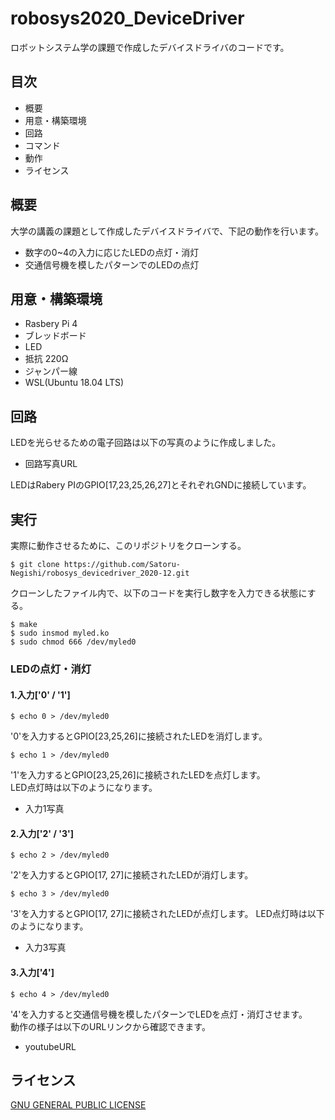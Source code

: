 # robosys2020_DeviceDriver
ロボットシステム学の課題で作成したデバイスドライバのコードです。

## 目次
- 概要
- 用意・構築環境
- 回路
- コマンド
- 動作
- ライセンス

## 概要
大学の講義の課題として作成したデバイスドライバで、下記の動作を行います。
- 数字の0~4の入力に応じたLEDの点灯・消灯
- 交通信号機を模したパターンでのLEDの点灯

## 用意・構築環境
- Rasbery Pi 4
- ブレッドボード
- LED
- 抵抗 220Ω
- ジャンパー線
- WSL(Ubuntu 18.04 LTS)

## 回路
LEDを光らせるための電子回路は以下の写真のように作成しました。
- 回路写真URL  

LEDはRabery PIのGPIO[17,23,25,26,27]とそれぞれGNDに接続しています。

## 実行
実際に動作させるために、このリポジトリをクローンする。
```
$ git clone https://github.com/Satoru-Negishi/robosys_devicedriver_2020-12.git
```
クローンしたファイル内で、以下のコードを実行し数字を入力できる状態にする。
```
$ make
$ sudo insmod myled.ko
$ sudo chmod 666 /dev/myled0
```

### LEDの点灯・消灯
#### 1.入力['0' / '1']
```
$ echo 0 > /dev/myled0
```
'0'を入力するとGPIO[23,25,26]に接続されたLEDを消灯します。
```
$ echo 1 > /dev/myled0
```
'1'を入力するとGPIO[23,25,26]に接続されたLEDを点灯します。  
LED点灯時は以下のようになります。  
- 入力1写真

#### 2.入力['2' / '3']
```
$ echo 2 > /dev/myled0
```
'2'を入力するとGPIO[17, 27]に接続されたLEDが消灯します。
```
$ echo 3 > /dev/myled0
```
'3'を入力するとGPIO[17, 27]に接続されたLEDが点灯します。
LED点灯時は以下のようになります。
- 入力3写真

#### 3.入力['4']
```
$ echo 4 > /dev/myled0
```
'4'を入力すると交通信号機を模したパターンでLEDを点灯・消灯させます。  
動作の様子は以下のURLリンクから確認できます。  
- youtubeURL

## ライセンス
[GNU GENERAL PUBLIC LICENSE](https://github.com/Satoru-Negishi/robosys_devicedriver_2020-12/blob/main/COPYING)
